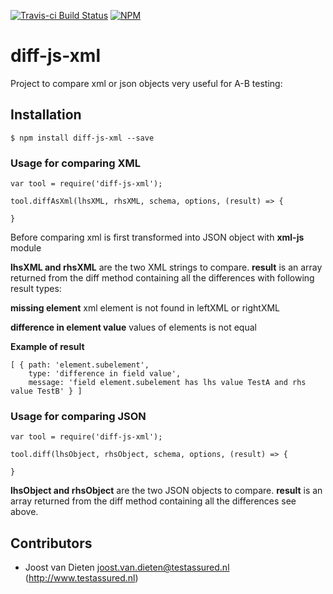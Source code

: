 [![Travis-ci Build Status](https://travis-ci.com/jvdieten/diff-js-xml.svg?branch=master)](https://travis-ci.com/jvdieten/diff-js-xml)
[![NPM](https://nodei.co/npm/diff-js-xml.png)](https://nodei.co/npm/diff-js-xml/)

# diff-js-xml
Project to compare xml or json objects very useful for A-B testing:

## Installation
```
$ npm install diff-js-xml --save
```
### Usage for comparing XML
```
var tool = require('diff-js-xml');
 
tool.diffAsXml(lhsXML, rhsXML, schema, options, (result) => {

}
```
Before comparing xml is first transformed into JSON object with **xml-js** module  

**lhsXML and rhsXML** are the two XML strings to compare.
**result** is an array returned from the diff method containing all the differences with following result types:

**missing element** xml element is not found in leftXML or rightXML

**difference in element value** values of elements is not equal 

**Example of result**
```
[ { path: 'element.subelement',
    type: 'difference in field value',
    message: 'field element.subelement has lhs value TestA and rhs value TestB' } ]
```


### Usage for comparing JSON
```
var tool = require('diff-js-xml');
 
tool.diff(lhsObject, rhsObject, schema, options, (result) => {

}
```
**lhsObject and rhsObject** are the two JSON objects to compare.
**result** is an array returned from the diff method containing all the differences see above.


## Contributors
* Joost van Dieten <joost.van.dieten@testassured.nl> (http://www.testassured.nl)

